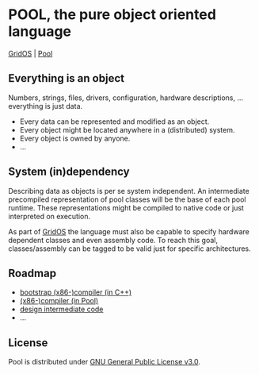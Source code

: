 # POOL, the pure object oriented language
[GridOS](https://github.com/mwoerlein/gridos) |
[Pool](https://github.com/mwoerlein/pool) 

## Everything is an object
Numbers, strings, files, drivers, configuration, hardware descriptions, ... everything is just data.

- Every data can be represented and modified as an object.
- Every object might be located anywhere in a (distributed) system.
- Every object is owned by anyone.
- ...

## System (in)dependency 
Describing data as objects is per se system independent.
An intermediate precompiled representation of pool classes will be the base of each pool runtime.
These representations might be compiled to native code or just interpreted on execution.
 
As part of [GridOS](https://github.com/mwoerlein/gridos) the language must also be capable to specify hardware dependent classes and even assembly code.
To reach this goal, classes/assembly can be tagged to be valid just for specific architectures.

## Roadmap
  - [bootstrap (x86-)compiler (in C++)](https://github.com/mwoerlein/pool/projects/1)
  - [(x86-)compiler (in Pool)](https://github.com/mwoerlein/pool/projects/2)
  - [design intermediate code](https://github.com/mwoerlein/pool/projects/3)
  - ...

## License
Pool is distributed under [GNU General Public License v3.0](https://github.com/mwoerlein/pool/blob/master/LICENSE).  
